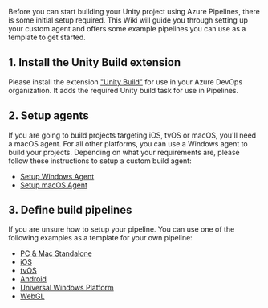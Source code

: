 Before you can start building your Unity project using Azure Pipelines, there is some initial setup required. This Wiki will guide you through setting up your custom agent and offers some example pipelines you can use as a template to get started.

## 1. Install the Unity Build extension
Please install the extension ["Unity Build"](https://marketplace.visualstudio.com/items?itemName=DinomiteStudios.64e90d50-a9c0-11e8-a356-d3eab7857116) for use in your Azure DevOps organization. It adds the required Unity build task for use in Pipelines.

## 2. Setup agents
If you are going to build projects targeting iOS, tvOS or macOS, you'll need a macOS agent. For all other platforms, you can use a Windows agent to build your projects. Depending on what your requirements are, please follow these instructions to setup a custom build agent:

* [Setup Windows Agent](https://github.com/Dinomite-Studios/unity-build-task/wiki/Setup-Windows-Agent)
* [Setup macOS Agent](https://github.com/Dinomite-Studios/unity-build-task/wiki/Setup-macOS-Agent)

## 3. Define build pipelines

If you are unsure how to setup your pipeline. You can use one of the following examples as a template for your own pipeline:

* [PC & Mac Standalone](https://github.com/Dinomite-Studios/unity-build-task/wiki/Android-Pipeline)
* [iOS](https://github.com/Dinomite-Studios/unity-build-task/wiki/Android-Pipeline)
* [tvOS](https://github.com/Dinomite-Studios/unity-build-task/wiki/Android-Pipeline)
* [Android](https://github.com/Dinomite-Studios/unity-build-task/wiki/Android-Pipeline)
* [Universal Windows Platform](https://github.com/Dinomite-Studios/unity-build-task/wiki/Android-Pipeline)
* [WebGL](https://github.com/Dinomite-Studios/unity-build-task/wiki/Android-Pipeline)
